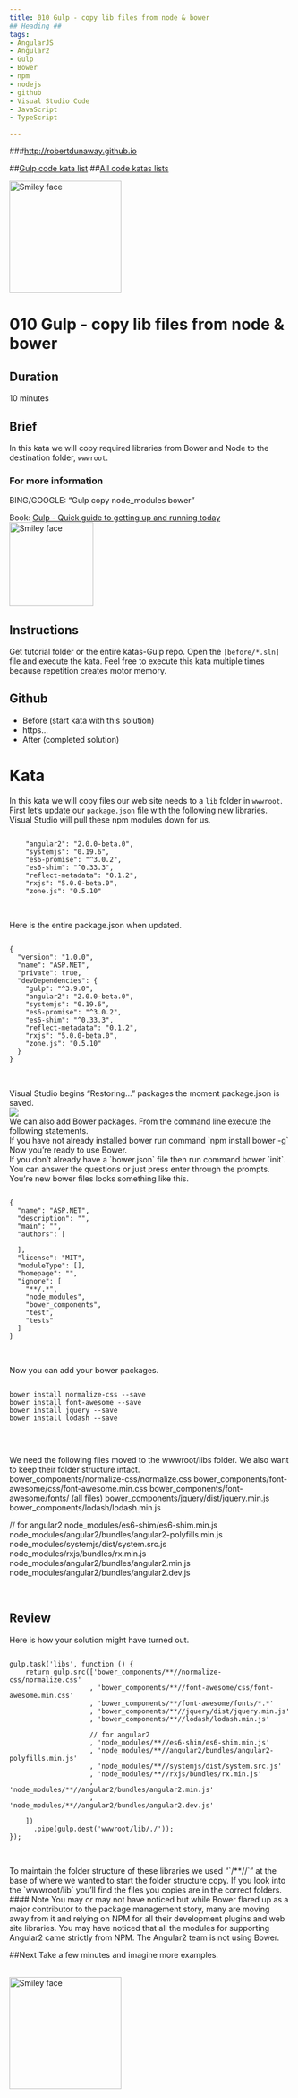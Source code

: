 ```yaml
---
title: 010 Gulp - copy lib files from node & bower
## Heading ##
tags: 
- AngularJS
- Angular2
- Gulp
- Bower
- npm
- nodejs
- github
- Visual Studio Code
- JavaScript
- TypeScript

---
```


###http://robertdunaway.github.io

##[Gulp code kata list](http://mycodekatas.github.io/gulp.html)
##[All code katas lists](http://mycodekatas.github.io/)

 <img src="https://raw.githubusercontent.com/robertdunaway/katas-gulp/master/katas-Gulp-logo.png" alt="Smiley face" height="200" width="200"> 

# 010 Gulp - copy lib files from node & bower

## Duration
10 minutes

## Brief
In this kata we will copy required libraries from Bower and Node to the destination folder, `wwwroot`.

### For more information 
BING/GOOGLE: “Gulp copy node_modules bower”

Book: 
[Gulp - Quick guide to getting up and running today](http://www.amazon.com/Gulp-Quick-guide-getting-running-ebook/dp/B010NXMFF6/)
<br>
<img src="https://raw.githubusercontent.com/robertdunaway/gulp-book/master/bookcoverimage.PNG" alt="Smiley face" height="150" width="150">



## Instructions
Get tutorial folder or the entire katas-Gulp repo.
Open the `[before/*.sln]` file and execute the kata.
Feel free to execute this kata multiple times because repetition creates motor memory.

## Github
 - Before (start kata with this solution)
  - https...
 - After (completed solution)

# Kata
In this kata we will copy files our web site needs to a `lib` folder in `wwwroot`.
<br>
First let’s update our `package.json` file with the following new libraries.  Visual Studio will pull these npm modules down for us.
<br>
```

    "angular2": "2.0.0-beta.0",
    "systemjs": "0.19.6",
    "es6-promise": "^3.0.2",
    "es6-shim": "^0.33.3",
    "reflect-metadata": "0.1.2",
    "rxjs": "5.0.0-beta.0",
    "zone.js": "0.5.10"


```
<br>
Here is the entire package.json when updated.
<br>

```

{
  "version": "1.0.0",
  "name": "ASP.NET",
  "private": true,
  "devDependencies": {
    "gulp": "^3.9.0",
    "angular2": "2.0.0-beta.0",
    "systemjs": "0.19.6",
    "es6-promise": "^3.0.2",
    "es6-shim": "^0.33.3",
    "reflect-metadata": "0.1.2",
    "rxjs": "5.0.0-beta.0",
    "zone.js": "0.5.10"
  }
}


```
<br>
Visual Studio begins “Restoring…” packages the moment package.json is saved.
<br>

<img src="https://raw.githubusercontent.com/robertdunaway/katas-gulp/master/010%20Gulp%20-%20copy%20lib%20files%20from%20node%20%26%20bower/1.png"> 
<br>
We can also add Bower packages.  From the command line execute the following statements.
<br>
If you have not already installed bower run command `npm install bower -g`
<br>
Now you’re ready to use Bower.	
<br>
If you don’t already have a `bower.json` file then run command bower `init`.  You can answer the questions or just press enter through the prompts.
<br>
You’re new bower files looks something like this.
<br>

```

{
  "name": "ASP.NET",
  "description": "",
  "main": "",
  "authors": [
    
  ],
  "license": "MIT",
  "moduleType": [],
  "homepage": "",
  "ignore": [
    "**/.*",
    "node_modules",
    "bower_components",
    "test",
    "tests"
  ]
}


```
<br>
Now you can add your bower packages.
<br>

```

bower install normalize-css --save 
bower install font-awesome --save
bower install jquery --save
bower install lodash --save


```
<br>

We need the following files moved to the wwwroot/libs folder.  We also want to keep their folder structure intact.
<br>
bower_components/normalize-css/normalize.css
bower_components/font-awesome/css/font-awesome.min.css
bower_components/font-awesome/fonts/  (all files)
bower_components/jquery/dist/jquery.min.js
bower_components/lodash/lodash.min.js

// for angular2
node_modules/es6-shim/es6-shim.min.js
node_modules/angular2/bundles/angular2-polyfills.min.js
node_modules/systemjs/dist/system.src.js
node_modules/rxjs/bundles/rx.min.js
node_modules/angular2/bundles/angular2.min.js
node_modules/angular2/bundles/angular2.dev.js

<br>

## Review
Here is how your solution might have turned out.
<br>

```

gulp.task('libs', function () {
    return gulp.src(['bower_components/**//normalize-css/normalize.css'
                    , 'bower_components/**//font-awesome/css/font-awesome.min.css'
                    , 'bower_components/**/font-awesome/fonts/*.*'
                    , 'bower_components/**//jquery/dist/jquery.min.js'
                    , 'bower_components/**//lodash/lodash.min.js'

                    // for angular2
                    , 'node_modules/**//es6-shim/es6-shim.min.js'
                    , 'node_modules/**//angular2/bundles/angular2-polyfills.min.js'
                    , 'node_modules/**//systemjs/dist/system.src.js'
                    , 'node_modules/**//rxjs/bundles/rx.min.js'
                    , 'node_modules/**//angular2/bundles/angular2.min.js'
                    , 'node_modules/**//angular2/bundles/angular2.dev.js'

    ])
      .pipe(gulp.dest('wwwroot/lib/./'));
});


```
<br>
To maintain the folder structure of these libraries we used “`/**//`” at the base of where we wanted to start the folder structure copy.   If you look into the `wwwroot/lib` you’ll find the files you copies are in the correct folders.
<br>
#### Note
You may or may not have noticed but while Bower flared up as a major contributor to the package management story, many are moving away from it and relying on NPM for all their development plugins and web site libraries.  You may have noticed that all the modules for supporting Angular2 came strictly from NPM.  The Angular2 team is not using Bower.


##Next
Take a few minutes and imagine more examples. 

<br>

 <img src="https://raw.githubusercontent.com/robertdunaway/katas-gulp/master/katas-Gulp-logo.png" alt="Smiley face" height="200" width="200"> 